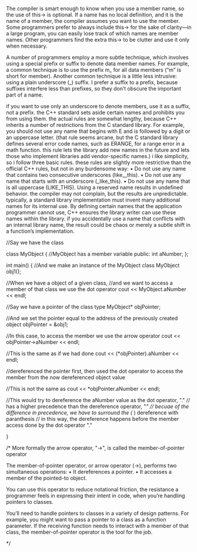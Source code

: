 The compiler is smart enough to know when you use a member name, so the use of this-> is optional.
If a name has no local definition, and it is the name of a member, the compiler assumes you want to use the
member. Some programmers prefer to always include this-> for the sake of clarity—in a large program,
you can easily lose track of which names are member names. Other programmers find the extra this-> to
be clutter and use it only when necessary.


A number of programmers employ a more subtle technique, which involves using a special prefix or
suffix to denote data member names. For example, a common technique is to use the prefix m_ for all data
members (“m” is short for member). Another common technique is a little less intrusive: using a plain
underscore (_) suffix. I prefer a suffix to a prefix, because suffixes interfere less than prefixes, so they don’t
obscure the important part of a name.

if you want to use only an underscore to denote members, use it as a suffix, not a prefix. the C++
standard sets aside certain names and prohibits you from using them. the actual rules are somewhat
lengthy, because C++ inherits a number of restrictions from the C standard library. For example, you
should not use any name that begins with E and is followed by a digit or an uppercase letter. (that
rule seems arcane, but the C standard library defines several error code names, such as ERANGE, for a
range error in a math function. this rule lets the library add new names in the future and lets those who
implement libraries add vendor-specific names.)
i like simplicity, so i follow three basic rules. these rules are slightly more restrictive than the official
C++ rules, but not in any burdensome way:
• Do not use any name that contains two consecutive underscores (like__this).
• Do not use any name that starts with an underscore (_like_this).
• Do not use any name that is all uppercase (LIKE_THIS).
Using a reserved name results in undefined behavior. the compiler may not complain, but the results
are unpredictable. typically, a standard library implementation must invent many additional names
for its internal use. By defining certain names that the application programmer cannot use, C++
ensures the library writer can use these names within the library. if you accidentally use a name that
conflicts with an internal library name, the result could be chaos or merely a subtle shift in a function’s
implementation.

//Say we have the class

class MyObject
{
  //MyObject has a member variable
public:
	int aNumber;
};


int main()
{
  //And we make an instance of the MyObject class
  MyObject obj1();

  //When we have a object of a given class,
  //and we want to access a member of that class we use the dot operator
  cout << MyObject.aNumber << endl;

  //Say we have a pointer of the class type
  MyObject* objPointer;

  //And we set the pointer equal to the address of the previously created object
  objPointer = &obj1;

  //In this case, to access the member we use the arrow operator
  cout << objPointer->aNumber << endl;


  //This is the same as if we had done
  cout << (*objPointer).aNumber << endl;

  //dereferenced the pointer first, then used the dot operator to access the member from the now dereferenced object value

  //This is not the same as
  cout << *objPointer.aNumber << endl;

  //This would try to dereference the aNumber value as the dot operator, "."
  // has a higher precedence than the dereference operator, "*"
  // becuae of the difference in precedence, we have to surround the (* ) dereference with paranthesis
  // in this way, the dereference happens before the member access done by the dot operator "."

}


/*
More formally the arrow operator, "->", is called the member-of-pointer operator


The member-of-pointer operator, or arrow operator (->), performs two simultaneous operations:
•	 It dereferences a pointer.
•	 It accesses a member of the pointed-to object.

You can use this operator to reduce notational friction, the resistance a programmer feels in expressing their intent in code, when you’re handling pointers to classes.

You’ll need to handle pointers to classes in a variety of design patterns. For example, you might want to pass a pointer to a class as a function parameter. If the receiving function needs to interact with a member of that class, the member-of-pointer operator is the tool for the job.


*/
